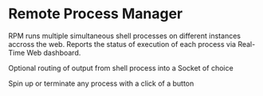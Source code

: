 Remote Process Manager
==============

RPM runs multiple simultaneous shell processes on different instances accross the web. Reports the status of execution of each process via Real-Time Web dashboard.

Optional routing of output from shell process into a Socket of choice

Spin up or terminate any process with a click of a button


